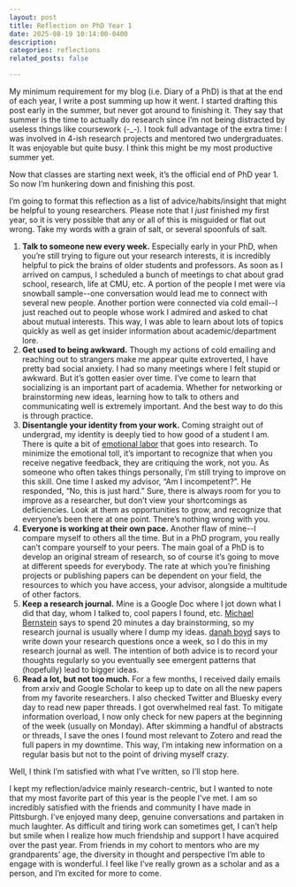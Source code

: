 ```yaml
---
layout: post
title: Reflection on PhD Year 1
date: 2025-08-19 10:14:00-0400
description: 
categories: reflections
related_posts: false

---
```

My minimum requirement for my blog (i.e. Diary of a PhD) is that at the end of each year, I write a post summing up how it went. I started drafting this post early in the summer, but never got around to finishing it. They say that summer is the time to actually do research since I’m not being distracted by useless things like coursework (-_-). I took full advantage of the extra time: I was involved in 4-ish research projects and mentored two undergraduates. It was enjoyable but quite busy. I think this might be my most productive summer yet.

Now that classes are starting next week, it’s the official end of PhD year 1. So now I’m hunkering down and finishing this post.

I’m going to format this reflection as a list of advice/habits/insight that might be helpful to young researchers. Please note that I _just_ finished my first year, so it is very possible that any or all of this is misguided or flat out wrong. Take my words with a grain of salt, or several spoonfuls of salt.

1. **Talk to someone new every week.** Especially early in your PhD, when you’re still trying to figure out your research interests, it is incredibly helpful to pick the brains of older students and professors. As soon as I arrived on campus, I scheduled a bunch of meetings to chat about grad school, research, life at CMU, etc. A portion of the people I met were via snowball sample--one conversation would lead me to connect with several new people. Another portion were connected via cold email--I just reached out to people whose work I admired and asked to chat about mutual interests. This way, I was able to learn about lots of topics quickly as well as get insider information about academic/department lore.
2. **Get used to being awkward.** Though my actions of cold emailing and reaching out to strangers make me appear quite extroverted, I have pretty bad social anxiety. I had so many meetings where I felt stupid or awkward. But it’s gotten easier over time. I’ve come to learn that socializing is an important part of academia. Whether for networking or brainstorming new ideas, learning how to talk to others and communicating well is extremely important. And the best way to do this is through practice.
3. **Disentangle your identity from your work.** Coming straight out of undergrad, my identity is deeply tied to how good of a student I am. There is quite a bit of [emotional labor](https://sauvik-das.medium.com/the-emotional-labor-of-your-ph-d-84e24846daff) that goes into research. To minimize the emotional toll, it’s important to recognize that when you receive negative feedback, they are critiquing the work, not you. As someone who often takes things personally, I’m still trying to improve on this skill. One time I asked my advisor, “Am I incompetent?”. He responded, “No, this is just hard.” Sure, there is always room for you to improve as a researcher, but don’t view your shortcomings as deficiencies. Look at them as opportunities to grow, and recognize that everyone’s been there at one point. There’s nothing wrong with you. 
4. **Everyone is working at their own pace.** Another flaw of mine--I compare myself to others all the time. But in a PhD program, you really can’t compare yourself to your peers. The main goal of a PhD is to develop an original stream of research, so of course it’s going to move at different speeds for everybody. The rate at which you’re finishing projects or publishing papers can be dependent on your field, the resources to which you have access, your advisor, alongside a multitude of other factors. 
5. **Keep a research journal.** Mine is a Google Doc where I jot down what I did that day, whom I talked to, cool papers I found, etc. [Michael Bernstein](https://hci.stanford.edu/msb/gettingstarted/) says to spend 20 minutes a day brainstorming, so my research journal is usually where I dump my ideas. [danah boyd](https://www.danah.org/aca-advice/GradSchoolAdvice.html) says to write down your research questions once a week, so I do this in my research journal as well. The intention of both advice is to record your thoughts regularly so you eventually see emergent patterns that (hopefully) lead to bigger ideas.
6. **Read a lot, but not too much.** For a few months, I received daily emails from arxiv and Google Scholar to keep up to date on all the new papers from my favorite researchers. I also checked Twitter and Bluesky every day to read new paper threads. I got overwhelmed real fast. To mitigate information overload, I now only check for new papers at the beginning of the week (usually on Monday). After skimming a handful of abstracts or threads, I save the ones I found most relevant to Zotero and read the full papers in my downtime. This way, I’m intaking new information on a regular basis but not to the point of driving myself crazy.

Well, I think I’m satisfied with what I’ve written, so I’ll stop here. 

I kept my reflection/advice mainly research-centric, but I wanted to note that my most favorite part of this year is the people I’ve met. I am so incredibly satisfied with the friends and community I have made in Pittsburgh. I’ve enjoyed many deep, genuine conversations and partaken in much laughter. As difficult and tiring work can sometimes get, I can’t help but smile when I realize how much friendship and support I have acquired over the past year. From friends in my cohort to mentors who are my grandparents’ age, the diversity in thought and perspective I’m able to engage with is wonderful. I feel like I’ve really grown as a scholar and as a person, and I’m excited for more to come.
